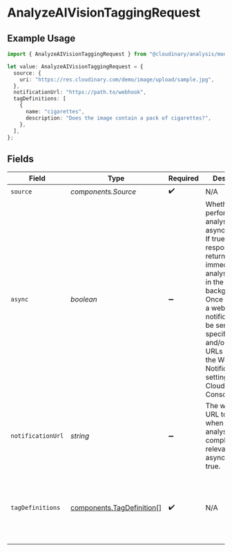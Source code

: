 # AnalyzeAIVisionTaggingRequest

## Example Usage

```typescript
import { AnalyzeAIVisionTaggingRequest } from "@cloudinary/analysis/models/components";

let value: AnalyzeAIVisionTaggingRequest = {
  source: {
    uri: "https://res.cloudinary.com/demo/image/upload/sample.jpg",
  },
  notificationUrl: "https://path.to/webhook",
  tagDefinitions: [
    {
      name: "cigarettes",
      description: "Does the image contain a pack of cigarettes?",
    },
  ],
};
```

## Fields

| Field                                                                                                                                                                                                                                                                                                      | Type                                                                                                                                                                                                                                                                                                       | Required                                                                                                                                                                                                                                                                                                   | Description                                                                                                                                                                                                                                                                                                | Example                                                                                                                                                                                                                                                                                                    |
| ---------------------------------------------------------------------------------------------------------------------------------------------------------------------------------------------------------------------------------------------------------------------------------------------------------- | ---------------------------------------------------------------------------------------------------------------------------------------------------------------------------------------------------------------------------------------------------------------------------------------------------------- | ---------------------------------------------------------------------------------------------------------------------------------------------------------------------------------------------------------------------------------------------------------------------------------------------------------- | ---------------------------------------------------------------------------------------------------------------------------------------------------------------------------------------------------------------------------------------------------------------------------------------------------------- | ---------------------------------------------------------------------------------------------------------------------------------------------------------------------------------------------------------------------------------------------------------------------------------------------------------- |
| `source`                                                                                                                                                                                                                                                                                                   | *components.Source*                                                                                                                                                                                                                                                                                        | :heavy_check_mark:                                                                                                                                                                                                                                                                                         | N/A                                                                                                                                                                                                                                                                                                        |                                                                                                                                                                                                                                                                                                            |
| `async`                                                                                                                                                                                                                                                                                                    | *boolean*                                                                                                                                                                                                                                                                                                  | :heavy_minus_sign:                                                                                                                                                                                                                                                                                         | Whether to perform the analysis asynchronously.<br/>If true, the response is returned immediately and analysis is done in the background.<br/>Once complete, a webhook notification will be sent to the specified URL and/or to the URLs defined in the Webhook Notifications settings of your Cloudinary Console. |                                                                                                                                                                                                                                                                                                            |
| `notificationUrl`                                                                                                                                                                                                                                                                                          | *string*                                                                                                                                                                                                                                                                                                   | :heavy_minus_sign:                                                                                                                                                                                                                                                                                         | The webhook URL to notify when the analysis is complete. Only relevant when async is set to true.                                                                                                                                                                                                          | https://path.to/webhook                                                                                                                                                                                                                                                                                    |
| `tagDefinitions`                                                                                                                                                                                                                                                                                           | [components.TagDefinition](../../models/components/tagdefinition.md)[]                                                                                                                                                                                                                                     | :heavy_check_mark:                                                                                                                                                                                                                                                                                         | N/A                                                                                                                                                                                                                                                                                                        | [<br/>{<br/>"name": "cigarettes",<br/>"description": "Does the image contain a pack of cigarettes?"<br/>}<br/>]                                                                                                                                                                                            |